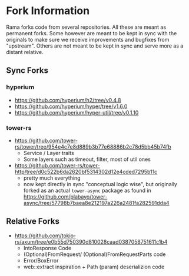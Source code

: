 # Fork Information

Rama forks code from several repositories. All these are meant as permanent forks.
Some however are meant to be kept in sync with the originals to make sure we receive
improvements and bugfixes from "upstream". Others are not meant to be kept in sync and serve more
as a distant relative.

## Sync Forks

### hyperium

- <https://github.com/hyperium/h2/tree/v0.4.8>
- <https://github.com/hyperium/hyper/tree/v1.6.0>
- <https://github.com/hyperium/hyper-util/tree/v0.1.10>

### tower-rs

- <https://github.com/tower-rs/tower/tree/954e4c7e8d889b3b77e68886b2c78d5bb45b74fb>
  - Service / Layer traits
  - Some layers such as timeout, filter, most of util ones
- <https://github.com/tower-rs/tower-http/tree/d0c522b6da2620bf5314302d12e4cded7295b11c>
  - pretty much everything
  - now kept directly in sync "conceptual logic wise",
    but originally forked as an actual `tower-async` package as found in
    <https://github.com/plabayo/tower-async/tree/57798b7baea8e212197a226a2481fa282591dda4>

## Relative Forks

- <https://github.com/tokio-rs/axum/tree/e0b55d750390d810028caad0387058751611c1b4>
  - IntoResponse Code
  - (Optional)FromRequest/ (Optional)FromRequestParts code
  - Error/BoxError
  - web::extract inspiration + Path (param) deserializion code
